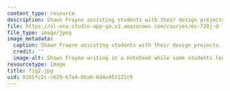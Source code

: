 ```yaml
---
content_type: resource
description: Shawn Frayne assisting students with their design projects.
file: https://ol-ocw-studio-app-qa.s3.amazonaws.com/courses/ec-720j-d-lab-ii-design-spring-2010/8165fc2cc62967a40ba66d4a953121c9_fig2.jpg
file_type: image/jpeg
image_metadata:
  caption: Shawn Frayne assisting students with their design projects.
  credit: ''
  image-alt: Shawn Frayne writing in a notebook while some students look on.
resourcetype: Image
title: fig2.jpg
uid: 8165fc2c-c629-67a4-0ba6-6d4a953121c9
---
```


